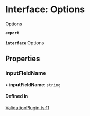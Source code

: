 # Interface: Options

Options

**`export`**

**`interface`** Options

## Properties

### inputFieldName

• **inputFieldName**: `string`

#### Defined in

[ValidationPlugin.ts:11](https://github.com/Knaackee/postgraphile-plugin-js-validation/blob/270ee37/src/ValidationPlugin.ts#L11)
